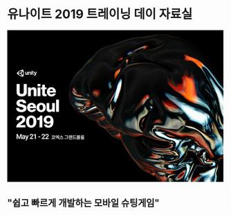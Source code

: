 # 유나이트 2019 트레이닝 데이 자료실

![](https://github.com/IndieGameMaker/Unite2019/blob/master/image_readtop.png)

## "쉽고 빠르게 개발하는 모바일 슈팅게임"
